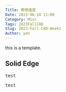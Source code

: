 ```yaml
---
Title: 教學進度
Date: 2023-06-18 11:00
Category: Misc
Tags: 2023FallCAD
Slug: 2023-Fall-CAD-Week1
Author: yen
---
```


this is a template.

<!-- PELICAN_END_SUMMARY -->

Solid Edge
----
<pre class="brush:jscript">
test
</pre>
<pre class="brush: python">
test
</pre>
            